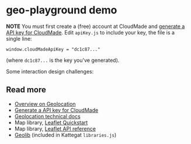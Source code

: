 # geo-playground demo

**NOTE** You must first create a (free) account at CloudMade and [generate a API key for CloudMade](http://account.cloudmade.com/register). Edit `apiKey.js` to include your key, the file is a single line:

````
window.cloudMadeApiKey = "dc1c87..."
````

(where `dc1c87...` is the key you've generated).


Some interaction design challenges:

## Read more
* [Overview on Geolocation](http://diveintohtml5.info/geolocation.html)
* [Generate a API key for CloudMade](http://account.cloudmade.com/register)
* [Geolocation technical docs](https://developer.mozilla.org/en/docs/WebAPI/Using_geolocation)
* Map library, [Leaflet Quickstart](http://leafletjs.com/examples/quick-start.html)
* Map library, [Leaflet API reference](http://leafletjs.com/reference.html)
* [Geolib](https://github.com/manuelbieh/Geolib) (included in Kattegat `libraries.js`)